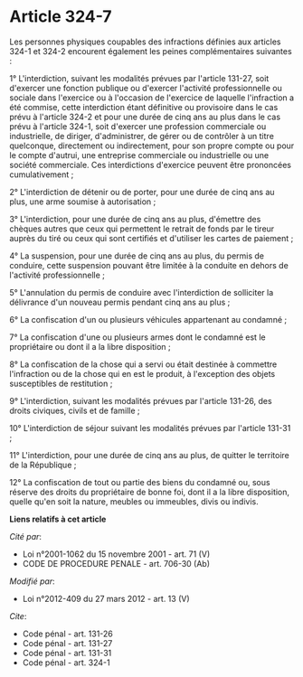 # Article 324-7

Les personnes physiques coupables des infractions définies aux articles 324-1 et 324-2 encourent également les peines
complémentaires suivantes : 

1° L'interdiction, suivant les modalités prévues par l'article 131-27, soit d'exercer une fonction publique ou d'exercer
l'activité professionnelle ou sociale dans l'exercice ou à l'occasion de l'exercice de laquelle l'infraction a été commise,
cette interdiction étant définitive ou provisoire dans le cas prévu à l'article 324-2 et pour une durée de cinq ans au plus
dans le cas prévu à l'article 324-1, soit d'exercer une profession commerciale ou industrielle, de diriger, d'administrer, de
gérer ou de contrôler à un titre quelconque, directement ou indirectement, pour son propre compte ou pour le compte d'autrui,
une entreprise commerciale ou industrielle ou une société commerciale. Ces interdictions d'exercice peuvent être prononcées
cumulativement ; 

2° L'interdiction de détenir ou de porter, pour une durée de cinq ans au plus, une arme soumise à autorisation ; 

3° L'interdiction, pour une durée de cinq ans au plus, d'émettre des chèques autres que ceux qui permettent le retrait de
fonds par le tireur auprès du tiré ou ceux qui sont certifiés et d'utiliser les cartes de paiement ; 

4° La suspension, pour une durée de cinq ans au plus, du permis de conduire, cette suspension pouvant être limitée à la
conduite en dehors de l'activité professionnelle ; 

5° L'annulation du permis de conduire avec l'interdiction de solliciter la délivrance d'un nouveau permis pendant cinq ans au
plus ; 

6° La confiscation d'un ou plusieurs véhicules appartenant au condamné ; 

7° La confiscation d'une ou plusieurs armes dont le condamné est le propriétaire ou dont il a la libre disposition ; 

8° La confiscation de la chose qui a servi ou était destinée à commettre l'infraction ou de la chose qui en est le produit, à
l'exception des objets susceptibles de restitution ; 

9° L'interdiction, suivant les modalités prévues par l'article 131-26, des droits civiques, civils et de famille ; 

10° L'interdiction de séjour suivant les modalités prévues par l'article 131-31 ; 

11° L'interdiction, pour une durée de cinq ans au plus, de quitter le territoire de la République ; 

12° La confiscation de tout ou partie des biens du condamné ou, sous réserve des droits du propriétaire de bonne foi, dont il
a la libre disposition, quelle qu'en soit la nature, meubles ou immeubles, divis ou indivis.

**Liens relatifs à cet article**

_Cité par_:

  - Loi n°2001-1062 du 15 novembre 2001 - art. 71 (V)
  - CODE DE PROCEDURE PENALE - art. 706-30 (Ab)

_Modifié par_:

  - Loi n°2012-409 du 27 mars 2012 - art. 13 (V)

_Cite_:

  - Code pénal - art. 131-26
  - Code pénal - art. 131-27
  - Code pénal - art. 131-31
  - Code pénal - art. 324-1

